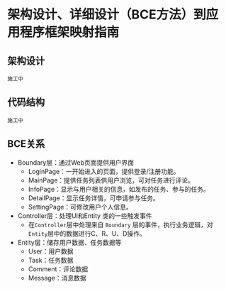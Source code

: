 # 架构设计、详细设计（BCE方法）到应用程序框架映射指南 

## 架构设计

`施工中`

## 代码结构

`施工中`

## BCE关系

- Boundary层：通过Web页面提供用户界面
  - LoginPage：一开始进入的页面，提供登录/注册功能。
  - MainPage：提供任务列表供用户浏览，可对任务进行评论。
  - InfoPage：显示与用户相关的信息，如发布的任务、参与的任务。
  - DetailPage：显示任务详情，可申请参与任务。
  - SettingPage：可修改用户个人信息。
- Controller层：处理UI和Entity 类的一些触发事件 
  - 在`Controller`层中处理来自 `Boundary` 层的事件，执行业务逻辑，对`Entity`层中的数据进行C、R、U、D操作。
- Entity层：储存用户数据、任务数据等
  - User：用户数据
  - Task：任务数据
  - Comment：评论数据
  - Message：消息数据







